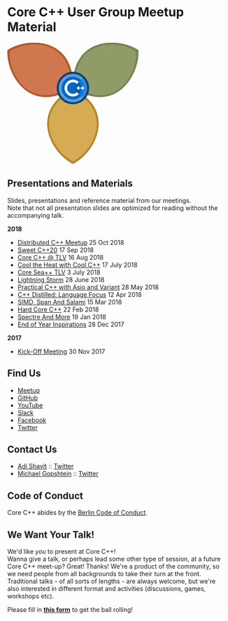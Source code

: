 # Core C++ User Group Meetup Material

![logo](assets/corecpp.png) 

## Presentations and Materials

Slides, presentations and reference material from our meetings.  
Note that not all presentation slides are optimized for reading without the accompanying talk.

**2018**
- [Distributed C++ Meetup](2018-10-25_Distributed) 25 Oct 2018
- [Sweet C++20](2018-09-17_Sweet-C++) 17 Sep 2018
- [Core C++ @ TLV](2018-08-18_Core-C++TLV) 16 Aug 2018
- [Cool the Heat with Cool C++](2018-07-17_Cool-the-Heat-with-Cool-C++) 17 July 2018
- [Core Sea++ TLV](2018-07-03_Core-Sea++TLV) 3 July 2018
- [Lightning Storm](2018-06-28_Lightening-Storm) 28 June 2018
- [Practical C++ with Asio and Variant](2018-05-28_Practical-C++Asio-Variant) 28 May 2018
- [C++ Distilled: Language Focus](2018-04-12_C++-Distilled) 12 Apr 2018
- [SIMD, Span And Salami](2018-03-15_SIMD-Span-and-Salami) 15 Mar 2018
- [Hard Core C++](2018-02-22_Hard-Core-C++) 22 Feb 2018
- [Spectre And More](2018-01-29_Spectre-And-More) 19 Jan 2018
- [End of Year Inspirations](2017-12-28_End-Of-Year-Inspirations) 28 Dec 2017

**2017**
- [Kick-Off Meeting](2017-11-30_Kick-Off-Meeting) 30 Nov 2017

## Find Us

- [Meetup](https://meetup.com/CoreCpp)
- [GitHub](https://github.com/CoreCppIL)
- [YouTube](https://www.youtube.com/channel/UCE14XYFaK1fDTnOTqlOFrrQ)
- [Slack](https://cpplang.slack.com/messages/C7UFRMFBP)
- [Facebook](https://facebook.com/corecpp)
- [Twitter](https://twitter.com/corecpp)

## Contact Us
- [Adi Shavit](mailto:adishavit@gmail.com) :: [Twitter](https://twitter.com/adishavit)
- [Michael Gopshtein](mailto:mgopshtein@gmail.com) :: [Twitter](https://twitter.com/michael_gop)

## Code of Conduct
Core C++ abides by the [Berlin Code of Conduct](http://berlincodeofconduct.org/).

## We Want Your Talk!
We'd like *you* to present at Core C++!  
Wanna give a talk, or perhaps lead some other type of session, at a future Core C++ meet-up?
Great! Thanks! We're a product of the community, so we need people from all backgrounds to take their turn at the front.
Traditional talks - of all sorts of lengths - are always welcome, but we're also interested in different format and activities (discussions, games, workshops etc).

Please fill in [**this form**](https://t.co/pvP6WE2vpl) to get the ball rolling!
